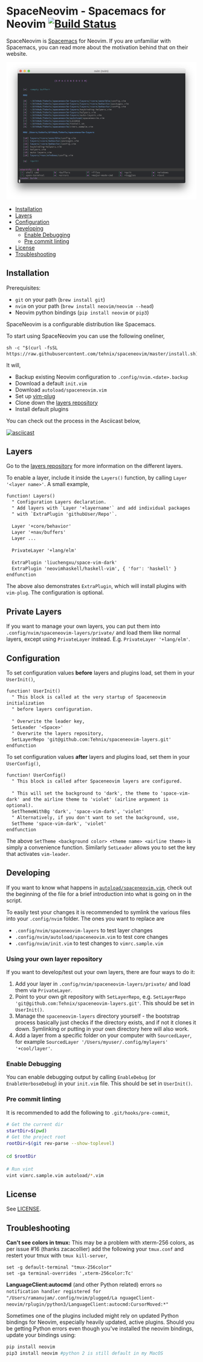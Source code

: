 # SpaceNeovim - Spacemacs for Neovim [![Build Status](https://travis-ci.org/Tehnix/spaceneovim.svg?branch=master)](https://travis-ci.org/Tehnix/spaceneovim)

SpaceNeovim is [Spacemacs](https://github.com/syl20bnr/spacemacs) for Neovim. If you are unfamiliar with Spacemacs, you can read more about the motivation behind that on their website.

![Screenshot of SpaceNeovim](assets/Screenshot%202017-08-21%2003.46.23.png)

- [Installation](#installation)
- [Layers](#layers)
- [Configuration](#configuration)
- [Developing](#developing)
  - [Enable Debugging](#enable-debugging)
  - [Pre commit linting](#pre-commit-linting)
- [License](#license)
- [Troubleshooting](#troubleshooting)

## Installation

Prerequisites:

- `git` on your path (`brew install git`)
- `nvim` on your path (`brew install neovim/neovim --head`)
- Neovim python bindings (`pip install neovim` or `pip3`)

SpaceNeovim is a configurable distribution like Spacemacs.

To start using SpaceNeovim you can use the following oneliner,

```shell
sh -c "$(curl -fsSL https://raw.githubusercontent.com/tehnix/spaceneovim/master/install.sh)"
```

It will,

- Backup existing Neovim configuration to `.config/nvim.<date>.backup`
- Download a default `init.vim`
- Download `autoload/spaceneovim.vim`
- Set up [vim-plug](https://github.com/junegunn/vim-plug)
- Clone down the [layers repository](https://github.com/Tehnix/spaceneovim-layers)
- Install default plugins

You can check out the process in the Asciicast below,

[![asciicast](https://asciinema.org/a/zhmdP4lrR8u97vStTVz3a6B9q.png)](https://asciinema.org/a/zhmdP4lrR8u97vStTVz3a6B9q)

## Layers

Go to the [layers repository](https://github.com/Tehnix/spaceneovim-layers) for more information on the different layers.

To enable a layer, include it inside the `Layers()` function, by calling `Layer '<layer name>'`. A small example,

```viml
function! Layers()
  " Configuration Layers declaration.
  " Add layers with `Layer '+layername'` and add individual packages
  " with `ExtraPlugin 'githubUser/Repo'`.

  Layer '+core/behavior'
  Layer '+nav/buffers'
  Layer ...

  PrivateLayer '+lang/elm'

  ExtraPlugin 'liuchengxu/space-vim-dark'
  ExtraPlugin 'neovimhaskell/haskell-vim', { 'for': 'haskell' }
endfunction
```

The above also demonstrates `ExtraPlugin`, which will install plugins with `vim-plug`. The configuration is optional.

## Private Layers

If you want to manage your own layers, you can put them into `.config/nvim/spaceneovim-layers/private/` and load them like normal layers, except using `PrivateLayer` instead. E.g. `PrivateLayer '+lang/elm'`.

## Configuration

To set configuration values **before** layers and plugins load, set them in your `UserInit()`,

```viml
function! UserInit()
  " This block is called at the very startup of Spaceneovim initialization
  " before layers configuration.

  " Overwrite the leader key,
  SetLeader '<Space>'
  " Overwrite the layers repository,
  SetLayerRepo 'git@github.com:Tehnix/spaceneovim-layers.git'
endfunction
```

To set configuration values **after** layers and plugins load, set them in your `UserConfig()`,

```viml
function! UserConfig()
  " This block is called after Spaceneovim layers are configured.

  " This will set the background to 'dark', the theme to 'space-vim-dark' and the airline theme to 'violet' (airline argument is optional).
  SetThemeWithBg 'dark', 'space-vim-dark', 'violet'
  " Alternatively, if you don't want to set the background, use,
  SetTheme 'space-vim-dark', 'violet'
endfunction
```

The above `SetTheme <background color> <theme name> <airline theme>` is simply a convenience function. Similarly `SetLeader` allows you to set the key that activates `vim-leader`.

## Developing

If you want to know what happens in [`autoload/spaceneovim.vim`](https://github.com/Tehnix/spaceneovim/blob/master/autoload/spaceneovim.vim#L1), check out the beginning of the file for a brief introduction into what is going on in the script.

To easily test your changes it is recommended to symlink the various files into your `.config/nvim` folder. The ones you want to replace are

- `.config/nvim/spaceneovim-layers` to test layer changes
- `.config/nvim/autoload/spaceneovim.vim` to test core changes
- `.config/nvim/init.vim` to test changes to `vimrc.sample.vim`

### Using your own layer repository

If you want to develop/test out your own layers, there are four ways to do it:

1. Add your layer in `.config/nvim/spaceneovim-layers/private/` and load them via `PrivateLayer`.
2. Point to your own git repository with `SetLayerRepo`, e.g. `SetLayerRepo 'git@github.com:Tehnix/spaceneovim-layers.git'`. This should be set in `UserInit()`.
3. Manage the `spaceneovim-layers` directory yourself - the bootstrap process basically just checks if the directory exists, and if not it clones it down. Symlinking or putting in your own directory here will also work.
4. Add a layer from a specific folder on your computer with `SourcedLayer`, for example `SourcedLayer '/Users/myuser/.config/mylayers' '+cool/layer'`.

### Enable Debugging

You can enable debugging output by calling `EnableDebug` (or `EnableVerboseDebug`) in your `init.vim` file. This should be set in `UserInit()`.

### Pre commit linting

It is recommended to add the following to `.git/hooks/pre-commit`,

```bash
# Get the current dir
startDir=$(pwd)
# Get the project root
rootDir=$(git rev-parse --show-toplevel)

cd $rootDir

# Run vint
vint vimrc.sample.vim autoload/*.vim
```

## License

See [LICENSE](LICENSE).

## Troubleshooting

**Can't see colors in tmux:** This may be a problem with xterm-256 colors, as per issue #16 (thanks zacacollier) add the following your `tmux.conf` and restert your tmux with `tmux kill-server`,

```
set -g default-terminal "tmux-256color"
set -ga terminal-overrides ',xterm-256color:Tc'
```
**LanguageClient:autocmd** (and other Python related) errors
`no notification handler registered for "/Users/ramanujam/.config/nvim/plugged/La nguageClient-neovim/rplugin/python3/LanguageClient:autocmd:CursorMoved:*"`

Sometimes one of the plugins included might rely on updated Python bindings for Neovim, especially heavily updated, active plugins. Should you be getting Python errors even though you've installed the neovim bindings, update your bindings using:

```bash
pip install neovim
pip3 install neovim #python 2 is still default in my MacOS
```
